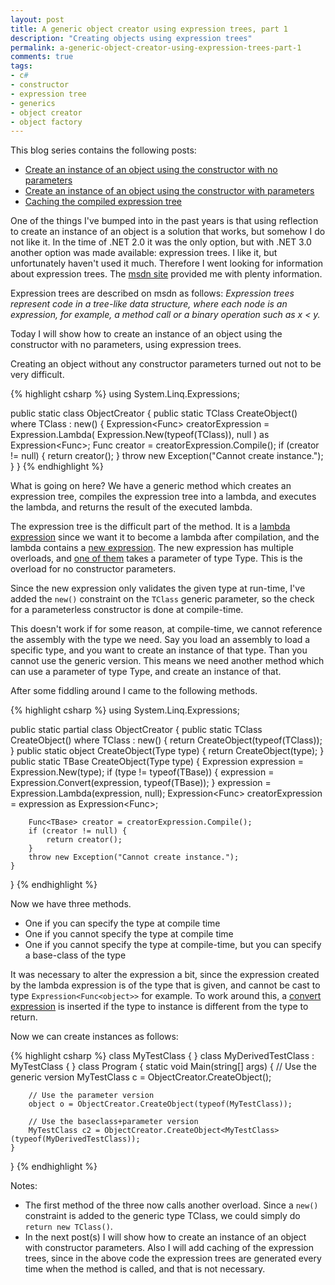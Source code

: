 ```yaml
---
layout: post
title: A generic object creator using expression trees, part 1
description: "Creating objects using expression trees"
permalink: a-generic-object-creator-using-expression-trees-part-1
comments: true
tags:
- c#
- constructor
- expression tree
- generics
- object creator
- object factory
---
```


This blog series contains the following posts:

* [Create an instance of an object using the constructor with no parameters](/a-generic-object-creator-using-expression-trees-part-1)
* [Create an instance of an object using the constructor with parameters](/a-generic-object-creator-using-expression-trees-part-2)
* [Caching the compiled expression tree](/a-generic-object-creator-using-expression-trees-part-3)

One of the things I've bumped into in the past years is that using reflection to create an instance of an object is a solution that works, but somehow I do not like it. In the time of .NET 2.0 it was the only option, but with .NET 3.0 another option was made available: expression trees. I like it, but unfortunately haven't used it much. Therefore I went looking for information about expression trees. The [msdn site](http://msdn.microsoft.com/en-us/library/bb397951.aspx) provided me with plenty information.

Expression trees are described on msdn as follows: *Expression trees represent code in a tree-like data structure, where each node is an expression, for example, a method call or a binary operation such as x < y.*

Today I will show how to create an instance of an object using the constructor with no parameters, using expression trees.

Creating an object without any constructor parameters turned out not to be very difficult.

{% highlight csharp %}
using System.Linq.Expressions;
 
public static class ObjectCreator {
	public static TClass CreateObject<TClass>() where TClass : new() {
		Expression<Func<TClass>> creatorExpression =
			Expression.Lambda(
				Expression.New(typeof(TClass)),
				null
			) as Expression<Func<TClass>>;
		Func<TClass> creator = creatorExpression.Compile();
		if (creator != null) {
			return creator();
		}
		throw new Exception("Cannot create instance.");
	}
}
{% endhighlight %}

What is going on here? We have a generic method which creates an expression tree, compiles the expression tree into a lambda, and executes the lambda, and returns the result of the executed lambda.

The expression tree is the difficult part of the method. It is a [lambda expression](http://msdn.microsoft.com/en-us/library/bb336566.aspx) since we want it to become a lambda after compilation, and the lambda contains a [new expression](http://msdn.microsoft.com/en-us/library/system.linq.expressions.expression.new.aspx). The new expression has multiple overloads, and [one of them](http://msdn.microsoft.com/en-us/library/bb352804.aspx) takes a parameter of type Type. This is the overload for no constructor parameters.

Since the new expression only validates the given type at run-time, I've added the `new()` constraint on the `TClass` generic parameter, so the check for a parameterless constructor is done at compile-time.

This doesn't work if for some reason, at compile-time, we cannot reference the assembly with the type we need. Say you load an assembly to load a specific type, and you want to create an instance of that type. Than you cannot use the generic version. This means we need another method which can use a parameter of type Type, and create an instance of that.

After some fiddling around I came to the following methods.

{% highlight csharp %}
using System.Linq.Expressions;

public static partial class ObjectCreator {
	public static TClass CreateObject<TClass>() where TClass : new() {
		return CreateObject<TClass>(typeof(TClass));
	}
	public static object CreateObject(Type type) {
		return CreateObject<object>(type);
	}
	public static TBase CreateObject<TBase>(Type type) {
		Expression expression = Expression.New(type);
		if (type != typeof(TBase)) {
			expression = Expression.Convert(expression, typeof(TBase));
		}
		expression = Expression.Lambda(expression, null);
		Expression<Func<TBase>> creatorExpression = expression as Expression<Func<TBase>>;

		Func<TBase> creator = creatorExpression.Compile();
		if (creator != null) {
			return creator();
		}
		throw new Exception("Cannot create instance.");
	}
}
{% endhighlight %}

Now we have three methods.

* One if you can specify the type at compile time
* One if you cannot specify the type at compile time
* One if you cannot specify the type at compile-time, but you can specify a base-class of the type

It was necessary to alter the expression a bit, since the expression created by the lambda expression is of the type that is given, and cannot be cast to type `Expression<Func<object>>` for example. To work around this, a [convert expression](http://msdn.microsoft.com/en-us/library/bb292051.aspx) is inserted if the type to instance is different from the type to return.

Now we can create instances as follows:

{% highlight csharp %}
class MyTestClass { }
class MyDerivedTestClass : MyTestClass { }
class Program {
	static void Main(string[] args) {
		// Use the generic version
		MyTestClass c = ObjectCreator.CreateObject<MyTestClass>();

		// Use the parameter version
		object o = ObjectCreator.CreateObject(typeof(MyTestClass));

		// Use the baseclass+parameter version
		MyTestClass c2 = ObjectCreator.CreateObject<MyTestClass>(typeof(MyDerivedTestClass));
	}
}
{% endhighlight %}

Notes:

* The first method of the three now calls another overload. Since a `new()` constraint is added to the generic type TClass, we could simply do `return new TClass()`.
* In the next post(s) I will show how to create an instance of an object with constructor parameters. Also I will add caching of the expression trees, since in the above code the expression trees are generated every time when the method is called, and that is not necessary.